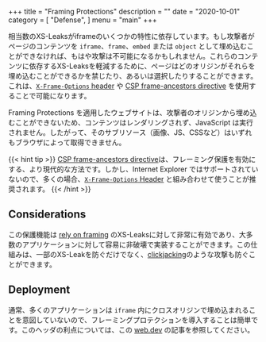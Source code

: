 +++
title = "Framing Protections"
description = ""
date = "2020-10-01"
category = [
    "Defense",
]
menu = "main"
+++

相当数のXS-Leaksがiframeのいくつかの特性に依存しています。もし攻撃者がページのコンテンツを `iframe`、`frame`、`embed` または `object` として埋め込むことができなければ、もはや攻撃は不可能になるかもしれません。これらのコンテンツに依存するXS-Leaksを軽減するために、ページはどのオリジンがそれらを埋め込むことができるかを禁じたり、あるいは選択したりすることができます。これは、[`X-Frame-Options` header](https://developer.mozilla.org/en-US/docs/Web/HTTP/Headers/X-Frame-Options) や [CSP frame-ancestors directive](https://developer.mozilla.org/en-US/docs/Web/HTTP/Headers/Content-Security-Policy/frame-ancestors) を使用することで可能になります。

Framing Protections を適用したウェブサイトは、攻撃者のオリジンから埋め込むことができないため、コンテンツはレンダリングされず、JavaScript は実行されません。したがって、そのサブリソース（画像、JS、CSSなど）はいずれもブラウザによって取得できません。

{{< hint tip >}}
[CSP frame-ancestors directive](https://developer.mozilla.org/en-US/docs/Web/HTTP/Headers/Content-Security-Policy/frame-ancestors)は、フレーミング保護を有効にする、より現代的な方法です。しかし、Internet Explorer ではサポートされていないので、多くの場合、[`X-Frame-Options` Header](https://developer.mozilla.org/en-US/docs/Web/HTTP/Headers/X-Frame-Options) と組み合わせて使うことが推奨されます。
{{< /hint >}}

## Considerations

この保護機能は [rely on framing](../../../../abuse/iframes/) のXS-Leaksに対して非常に有効であり、大多数のアプリケーションに対して容易に非破壊で実装することができます。この仕組みは、一部のXS-Leakを防ぐだけでなく、[clickjacking](https://owasp.org/www-community/attacks/Clickjacking)のような攻撃も防ぐことができます。

## Deployment

通常、多くのアプリケーションは `iframe` 内にクロスオリジンで埋め込まれることを意図していないので、フレーミングプロテクションを導入することは簡単です。このヘッダの利点については、この [web.dev](https://web.dev/same-origin-policy/) の記事を参照してください。
